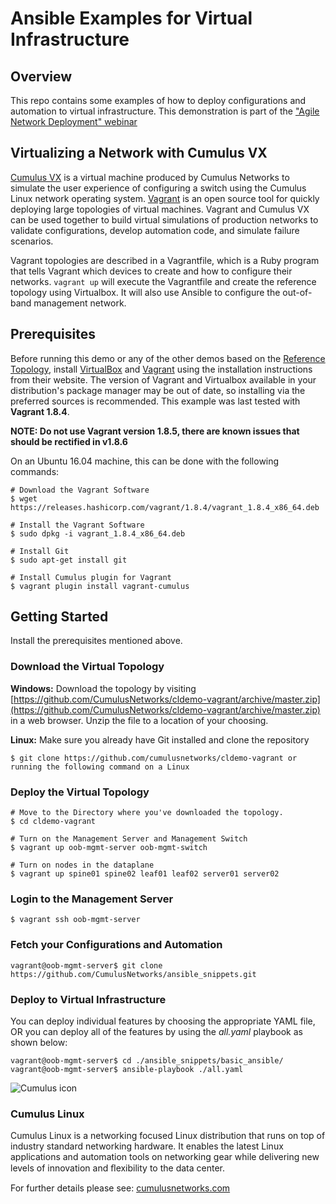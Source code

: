 # Ansible Examples for Virtual Infrastructure


## Overview

This repo contains some examples of how to deploy configurations and automation to virtual infrastructure. This demonstration is part of the ["Agile Network Deployment" webinar](http://go.cumulusnetworks.com/wbr-agile-deployment)


## Virtualizing a Network with Cumulus VX

[Cumulus VX](https://cumulusnetworks.com/cumulus-vx/) is a virtual machine
produced by Cumulus Networks to simulate the user experience of configuring a
switch using the Cumulus Linux network operating system.
[Vagrant](https://www.vagrantup.com/) is an open source tool for quickly
deploying large topologies of virtual machines. Vagrant and Cumulus VX can be
used together to build virtual simulations of production networks to validate
configurations, develop automation code, and simulate failure scenarios.

Vagrant topologies are described in a Vagrantfile, which is a Ruby program that
tells Vagrant which devices to create and how to configure their networks.
`vagrant up` will execute the Vagrantfile and create the reference topology
using Virtualbox. It will also use Ansible to configure the out-of-band
management network.

## Prerequisites

Before running this demo or any of the other demos based on the [Reference Topology](https://github.com/CumulusNetworks/cldemo-vagrant), install
[VirtualBox](https://www.virtualbox.org/manual/ch02.html) and
[Vagrant](https://www.vagrantup.com/downloads.html) using the
installation instructions from their website. The version of Vagrant and Virtualbox
available in your distribution's package manager may be out of date, so
installing via the preferred sources is recommended. This example was last
tested with **Vagrant 1.8.4**.

**NOTE: Do not use Vagrant version 1.8.5, there are known issues that should be rectified in v1.8.6**

On an Ubuntu 16.04 machine, this can be done with the following commands:

    # Download the Vagrant Software
    $ wget https://releases.hashicorp.com/vagrant/1.8.4/vagrant_1.8.4_x86_64.deb

    # Install the Vagrant Software
    $ sudo dpkg -i vagrant_1.8.4_x86_64.deb

    # Install Git
    $ sudo apt-get install git

    # Install Cumulus plugin for Vagrant
    $ vagrant plugin install vagrant-cumulus

## Getting Started

Install the prerequisites mentioned above.

### Download the Virtual Topology

**Windows:** Download the topology by visiting [https://github.com/CumulusNetworks/cldemo-vagrant/archive/master.zip](https://github.com/CumulusNetworks/cldemo-vagrant/archive/master.zip) in a web browser. Unzip the file to a location of your choosing.

**Linux:** Make sure you already have Git installed and clone the repository

    $ git clone https://github.com/cumulusnetworks/cldemo-vagrant or running the following command on a Linux

### Deploy the Virtual Topology

    # Move to the Directory where you've downloaded the topology.
    $ cd cldemo-vagrant
    
    # Turn on the Management Server and Management Switch
    $ vagrant up oob-mgmt-server oob-mgmt-switch
    
    # Turn on nodes in the dataplane
    $ vagrant up spine01 spine02 leaf01 leaf02 server01 server02


### Login to the Management Server

    $ vagrant ssh oob-mgmt-server

### Fetch your Configurations and Automation

    vagrant@oob-mgmt-server$ git clone https://github.com/CumulusNetworks/ansible_snippets.git

### Deploy to Virtual Infrastructure
You can deploy individual features by choosing the appropriate YAML file, OR you can deploy all of the features by using the *all.yaml* playbook as shown below:

    vagrant@oob-mgmt-server$ cd ./ansible_snippets/basic_ansible/
    vagrant@oob-mgmt-server$ ansible-playbook ./all.yaml



![Cumulus icon](http://cumulusnetworks.com/static/cumulus/img/logo_2014.png)

### Cumulus Linux

Cumulus Linux is a networking focused Linux distribution that runs on top of industry standard networking hardware. It enables the latest Linux applications and automation tools on networking gear while delivering new levels of innovation and ﬂexibility to the data center.

For further details please see: [cumulusnetworks.com](http://www.cumulusnetworks.com)
